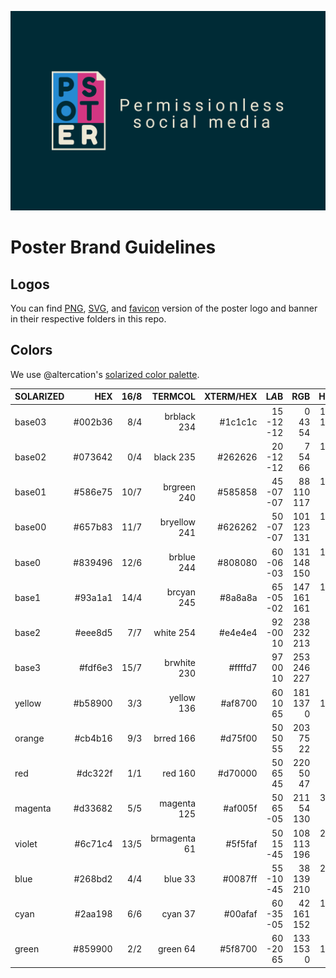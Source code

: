 ![image](svg/banner.svg)

# Poster Brand Guidelines

## Logos

You can find [PNG](png), [SVG](svg), and [favicon](favicon) version of the poster logo and banner in their respective folders in this repo.

## Colors

We use @altercation's [solarized color palette](https://ethanschoonover.com/solarized/).

| SOLARIZED |     HEX | 16/8 |      TERMCOL | XTERM/HEX |      L*A*B |         RGB |        HSB |
| :-------- | ------: | ---: | -----------: | --------: | ---------: | ----------: | ---------: |
| base03    | #002b36 |  8/4 |  brblack 234 |   #1c1c1c | 15 -12 -12 |     0 43 54 | 193 100 21 |
| base02    | #073642 |  0/4 |    black 235 |   #262626 | 20 -12 -12 |     7 54 66 |  192 90 26 |
| base01    | #586e75 | 10/7 |  brgreen 240 |   #585858 | 45 -07 -07 |  88 110 117 |  194 25 46 |
| base00    | #657b83 | 11/7 | bryellow 241 |   #626262 | 50 -07 -07 | 101 123 131 |  195 23 51 |
| base0     | #839496 | 12/6 |   brblue 244 |   #808080 | 60 -06 -03 | 131 148 150 |  186 13 59 |
| base1     | #93a1a1 | 14/4 |   brcyan 245 |   #8a8a8a | 65 -05 -02 | 147 161 161 |   180 9 63 |
| base2     | #eee8d5 |  7/7 |    white 254 |   #e4e4e4 |  92 -00 10 | 238 232 213 |   44 11 93 |
| base3     | #fdf6e3 | 15/7 |  brwhite 230 |   #ffffd7 |   97 00 10 | 253 246 227 |   44 10 99 |
| yellow    | #b58900 |  3/3 |   yellow 136 |   #af8700 |   60 10 65 |   181 137 0 |  45 100 71 |
| orange    | #cb4b16 |  9/3 |    brred 166 |   #d75f00 |   50 50 55 |   203 75 22 |   18 89 80 |
| red       | #dc322f |  1/1 |      red 160 |   #d70000 |   50 65 45 |   220 50 47 |    1 79 86 |
| magenta   | #d33682 |  5/5 |  magenta 125 |   #af005f |  50 65 -05 |  211 54 130 |  331 74 83 |
| violet    | #6c71c4 | 13/5 | brmagenta 61 |   #5f5faf |  50 15 -45 | 108 113 196 |  237 45 77 |
| blue      | #268bd2 |  4/4 |      blue 33 |   #0087ff | 55 -10 -45 |  38 139 210 |  205 82 82 |
| cyan      | #2aa198 |  6/6 |      cyan 37 |   #00afaf | 60 -35 -05 |  42 161 152 |  175 74 63 |
| green     | #859900 |  2/2 |     green 64 |   #5f8700 |  60 -20 65 |   133 153 0 |  68 100 60 |

